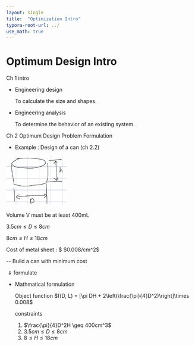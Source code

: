 ```yaml
---
layout: single
title:  "Optimization Intro"
typora-root-url: ../
use_math: true
---
```


# Optimum Design Intro

Ch 1 intro

- Engineering design

  To calculate the size and shapes.

- Engineering analysis

  To determine the behavior of an existing system.



Ch 2 Optimum Design Problem Formulation

- Example : Design of a can (ch 2.2)

<img src="/images/2023-08-28-Optimum Design Intro/image-20230828131207770.png" alt="image-20230828131207770" style="zoom:33%;" />

Volume V must be at least 400mL

$3.5cm \leq D \leq 8cm$

$8cm \leq H \leq 18cm$

Cost of metal sheet : $ \$0.008/cm^2$

-- Build a can with minimum cost

​                        $\Downarrow$ formulate

- Mathmatical formulation

  Object function $f(D, L) = [\pi DH + 2\left(\frac{\pi}{4}D^2)\right]\times 0.008$

  
  
  constraints 
  
  1. $\frac{\pi}{4}D^2H \geq 400cm^3$
  1. $3.5cm \leq D \leq 8cm$
  1. $8 \leq H \leq 18cm$







